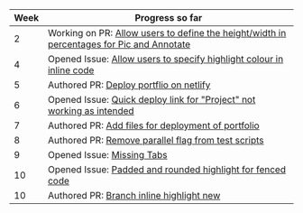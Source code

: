 | Week | Progress so far |
| ---- | ------------ |
| 2 | Working on PR: [Allow users to define the height/width in percentages for Pic and Annotate](https://github.com/MarkBind/markbind/issues/2468) |
| 4 | Opened Issue: [Allow users to specify highlight colour in inline code](https://github.com/MarkBind/markbind/issues/2594) |
| 5 | Authored PR: [Deploy portflio on netlify](https://github.com/MarkBind/markbind/pulls) |
| 6 | Opened Issue: [Quick deploy link for "Project" not working as intended](https://github.com/MarkBind/markbind/issues/2611) |
| 7 | Authored PR: [Add files for deployment of portfolio](https://github.com/MarkBind/init-portfolio-netlify/pulls) | 
| 8 | Authored PR: [Remove parallel flag from test scripts](https://github.com/MarkBind/markbind/pull/2647) |
| 9 | Opened Issue: [Missing Tabs](https://github.com/MarkBind/markbind/issues/2670) |
| 10 | Opened Issue: [Padded and rounded highlight for fenced code](https://github.com/MarkBind/markbind/issues/2671) | 
| 10 | Authored PR: [Branch inline highlight new](https://github.com/MarkBind/markbind/pull/2649) |